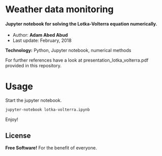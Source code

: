 # Weather data monitoring

#### Jupyter notebook for solving the Lotka-Volterra equation numerically.



 - Author: **Adam Abed Abud**
 - Last update: February, 2018



**Technology:** Python, Jupyter notebook, numerical methods

For further references have a look at presentation_lotka_volterra.pdf provided in this repository.


# Usage

Start the jupyter notebook. 

```sh
jupyter-notebook lotka-volterra.ipynb
```



Enjoy!



License
----

**Free Software!** 
For the benefit of everyone.









